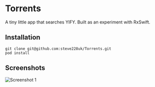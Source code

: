 # Torrents

A tiny little app that searches YIFY. Built as an experiment with RxSwift.

## Installation

    git clone git@github.com:steve228uk/Torrents.git
    pod install

## Screenshots

![Screenshot 1](http://sht.tl/MK5oML)
